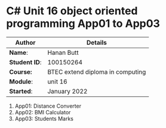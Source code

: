 # C# Unit 16 object oriented programming App01 to App03
| Author | Details |
| ---- | ---- |
**Name**: | Hanan Butt  |
**Student ID**: | 100150264 |
**Course:** |BTEC extend diploma in computing |
**Module**: | unit 16     |
**Started**: | January 2022 |    

1. App01: Distance Converter
2. App02: BMI Calculator
3. App03: Students Marks
